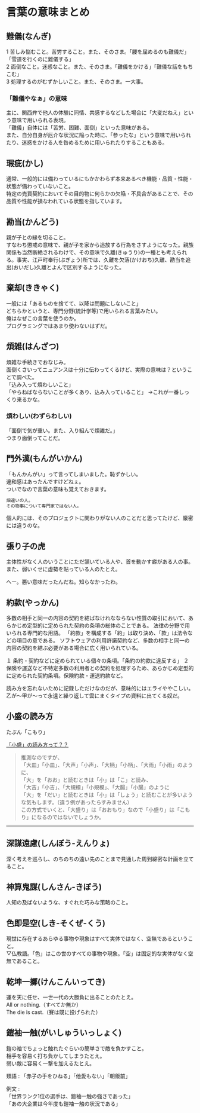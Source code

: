 # 言葉の意味まとめ

## 難儀(なんぎ)  

1 苦しみ悩むこと。苦労すること。また、そのさま。「腰を屈めるのも難儀だ」「雪道を行くのに難儀する」  
2 面倒なこと。迷惑なこと。また、そのさま。「難儀をかける」「難儀な話をもちこむ」  
3 処理するのがむずかしいこと。また、そのさま。一大事。  

### 「難儀やなぁ」の意味  

主に、関西弁で他人の体験に同情、共感するなどした場合に「大変だねえ」という意味で用いられる表現。  
「難儀」自体には「苦労、困難、面倒」といった意味がある。  
また、自分自身が厄介な状況に陥った時に、「参ったな」という意味で用いられたり、迷惑をかける人を咎めるために用いられたりすることもある。  

## 瑕疵(かし)  

通常、一般的には備わっているにもかかわらず本来あるべき機能・品質・性能・状態が備わっていないこと。  
特定の売買契約においてその目的物に何らかの欠陥・不具合があることで、その品質や性能が損なわれている状態を指しています。  

## 勘当(かんどう)  

親が子との縁を切ること。  
すなわち懲戒の意味で、親が子を家から追放する行為をさすようになった。親族関係も当然断絶されるわけで、その意味で久離(きゅうり)の一種とも考えられる。事実、江戸町奉行(ぶぎょう)所では、久離を欠落(かけおち)久離、勘当を追出(おいだし)久離とよんで区別するようになった。

## 棄却(ききゃく)  

一般には「あるものを捨てて、以降は問題にしないこと」  
どちらかというと、専門分野(統計学等)で用いられる言葉みたい。  
俺はなぜこの言葉を使うのか。  
プログラミングではあまり使わないはずだ。  

## 煩雑(はんざつ)  

煩雑な手続きでおなじみ。  
面倒くさいってニュアンスは十分に伝わってくるけど、実際の意味は？ということで調べた。  
「込み入って煩わしいこと」  
「やらねばならないことが多くあり、込み入っていること」
→これが一番しっくり来るかな。  

### 煩わしい(わずらわしい)  

「面倒で気が重い。また、入り組んで煩雑だ。」  
つまり面倒ってことだ。  

## 門外漢(もんがいかん)  

「もんかんがい」って言ってしまいました。恥ずかしい。  
違和感はあったんですけどねぇ。  
ついでなので言葉の意味も覚えておきます。  

``` txt
畑違いの人。  
その物事について専門家ではない人。  
```

個人的には、そのプロジェクトに関わりがない人のことだと思ってたけど、厳密には違うのな。  

## 張り子の虎

主体性がなく人のいうことにただ頷いている人や、首を動かす癖がある人の事。  
また、弱いくせに虚勢を貼っている人のたとえ。  

へー。悪い意味だったんだね。知らなかったわ。  

## 約款(やっかん)

多数の相手と同一の内容の契約を結ばなけれなならない性質の取引において、あらかじめ定型的に定められた契約の条項の総体のことである。
法律の分野で用いられる専門的な用語。
「約款」を構成する「約」は取り決め、「款」は法令などの項目の意である。
ソフトウェアの利用許諾契約など、多数の相手と同一の内容の契約を結ぶ必要がある場合に広く用いられている。

１ 条約・契約などに定められている個々の条項。「条約の約款に違反する」
２ 保険や運送など不特定多数の利用者との契約を処理するため、あらかじめ定型的に定められた契約条項。保険約款・運送約款など。

読み方を忘れないために記録しただけなのだが、意味的にはエライややこしい。  
乙が～甲が～って永遠と繰り返して雲にまくタイプの資料に出てくる奴だ。  

## 小盛の読み方

たぶん「こもり」  

[「小盛」の読み方って？？](https://oshiete.goo.ne.jp/qa/1223481.html)  
>推測なのですが、  
>「大皿」「小皿」、「大声」「小声」、「大柄」「小柄」、「大雨」「小雨」のように、  
>「大」を「おお」と読むときは「小」は「こ」と読み、  
>「大吉」「小吉」、「大規模」「小規模」、「大腸」「小腸」のように  
>「大」を「だい」と読むときは「小」は「しょう」と読むことが多いような気もします。（違う例があったらすみません）  
>この方式でいくと、「大盛り」は「おおもり」なので「小盛り」は「こもり」になるのではないでしょうか。  

---

## 深謀遠慮(しんぼう-えんりょ)  

深く考えを巡らし、のちのちの遠い先のことまで見通した周到綿密な計画を立てること。  

## 神算鬼謀(しんさん-きぼう)  

人知の及ばないような、すぐれた巧みな策略のこと。  

## 色即是空(しき-そくぜ-くう)  

現世に存在するあらゆる事物や現象はすべて実体ではなく、空無であるということ。  
▽仏教語。「色」はこの世のすべての事物や現象。「空」は固定的な実体がなく空無であること。  

## 乾坤一擲(けんこんいってき)  

運を天に任せ、一世一代の大勝負に出ることのたとえ。  
All or nothing.（すべてか無か）  
The die is cast.（賽は既に投げられた）  

## 鎧袖一触(がいしゅういっしょく)

鎧の袖でちょっと触れたぐらいの簡単さで敵を負かすこと。  
相手を容易く打ち負かしてしまうたとえ。  
弱い敵に容易く一撃を加えるたとえ。  

類語 : 「赤子の手をひねる」「他愛もない」「朝飯前」  

例文 :  
「世界ランク1位の選手は、鎧袖一触の強さであった」  
「あの大企業は今年度も鎧袖一触の状況である」  
